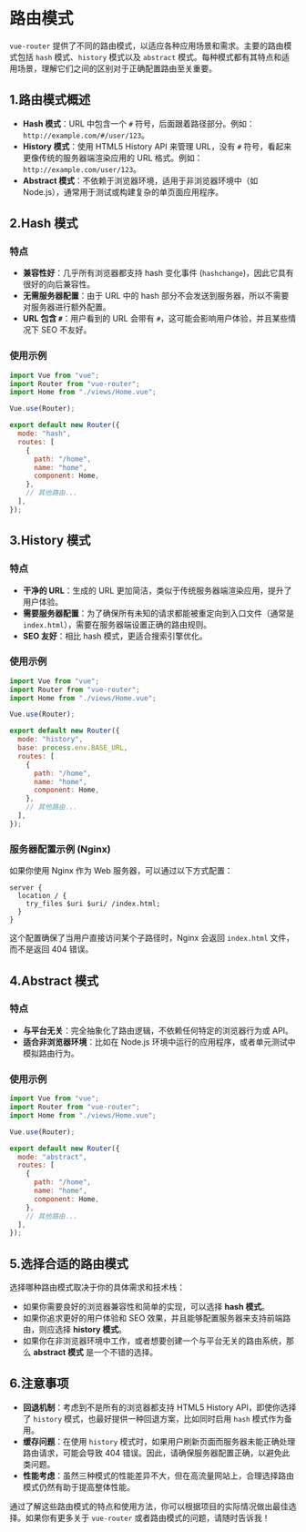 # 路由模式

`vue-router` 提供了不同的路由模式，以适应各种应用场景和需求。主要的路由模式包括 `hash` 模式、`history` 模式以及 `abstract` 模式。每种模式都有其特点和适用场景，理解它们之间的区别对于正确配置路由至关重要。

## 1.路由模式概述

- **Hash 模式**：URL 中包含一个 `#` 符号，后面跟着路径部分。例如：`http://example.com/#/user/123`。
- **History 模式**：使用 HTML5 History API 来管理 URL，没有 `#` 符号，看起来更像传统的服务器端渲染应用的 URL 格式。例如：`http://example.com/user/123`。
- **Abstract 模式**：不依赖于浏览器环境，适用于非浏览器环境中（如 Node.js），通常用于测试或构建复杂的单页面应用程序。

## 2.Hash 模式

### 特点

- **兼容性好**：几乎所有浏览器都支持 hash 变化事件 (`hashchange`)，因此它具有很好的向后兼容性。
- **无需服务器配置**：由于 URL 中的 hash 部分不会发送到服务器，所以不需要对服务器进行额外配置。
- **URL 包含 `#`**：用户看到的 URL 会带有 `#`，这可能会影响用户体验，并且某些情况下 SEO 不友好。

### 使用示例

```javascript
import Vue from "vue";
import Router from "vue-router";
import Home from "./views/Home.vue";

Vue.use(Router);

export default new Router({
  mode: "hash",
  routes: [
    {
      path: "/home",
      name: "home",
      component: Home,
    },
    // 其他路由...
  ],
});
```

## 3.History 模式

### 特点

- **干净的 URL**：生成的 URL 更加简洁，类似于传统服务器端渲染应用，提升了用户体验。
- **需要服务器配置**：为了确保所有未知的请求都能被重定向到入口文件（通常是 `index.html`），需要在服务器端设置正确的路由规则。
- **SEO 友好**：相比 hash 模式，更适合搜索引擎优化。

### 使用示例

```javascript
import Vue from "vue";
import Router from "vue-router";
import Home from "./views/Home.vue";

Vue.use(Router);

export default new Router({
  mode: "history",
  base: process.env.BASE_URL,
  routes: [
    {
      path: "/home",
      name: "home",
      component: Home,
    },
    // 其他路由...
  ],
});
```

### 服务器配置示例 (Nginx)

如果你使用 Nginx 作为 Web 服务器，可以通过以下方式配置：

```nginx
server {
  location / {
    try_files $uri $uri/ /index.html;
  }
}
```

这个配置确保了当用户直接访问某个子路径时，Nginx 会返回 `index.html` 文件，而不是返回 404 错误。

## 4.Abstract 模式

### 特点

- **与平台无关**：完全抽象化了路由逻辑，不依赖任何特定的浏览器行为或 API。
- **适合非浏览器环境**：比如在 Node.js 环境中运行的应用程序，或者单元测试中模拟路由行为。

### 使用示例

```javascript
import Vue from "vue";
import Router from "vue-router";
import Home from "./views/Home.vue";

Vue.use(Router);

export default new Router({
  mode: "abstract",
  routes: [
    {
      path: "/home",
      name: "home",
      component: Home,
    },
    // 其他路由...
  ],
});
```

## 5.选择合适的路由模式

选择哪种路由模式取决于你的具体需求和技术栈：

- 如果你需要良好的浏览器兼容性和简单的实现，可以选择 **hash 模式**。
- 如果你追求更好的用户体验和 SEO 效果，并且能够配置服务器来支持前端路由，则应选择 **history 模式**。
- 如果你在非浏览器环境中工作，或者想要创建一个与平台无关的路由系统，那么 **abstract 模式** 是一个不错的选择。

## 6.注意事项

- **回退机制**：考虑到不是所有的浏览器都支持 HTML5 History API，即使你选择了 `history` 模式，也最好提供一种回退方案，比如同时启用 `hash` 模式作为备用。
- **缓存问题**：在使用 `history` 模式时，如果用户刷新页面而服务器未能正确处理路由请求，可能会导致 404 错误。因此，请确保服务器配置正确，以避免此类问题。
- **性能考虑**：虽然三种模式的性能差异不大，但在高流量网站上，合理选择路由模式仍然有助于提高整体性能。

通过了解这些路由模式的特点和使用方法，你可以根据项目的实际情况做出最佳选择。如果你有更多关于 `vue-router` 或者路由模式的问题，请随时告诉我！
